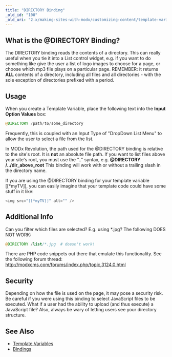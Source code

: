 ```yaml
---
title: "DIRECTORY Binding"
_old_id: "100"
_old_uri: "2.x/making-sites-with-modx/customizing-content/template-variables/bindings/directory-binding"
---
```


## What is the @DIRECTORY Binding?

The DIRECTORY binding reads the contents of a directory. This can really useful when you tie it into a List control widget, e.g. if you want to do something like give the user a list of logo images to choose for a page, or choose which mp3 file plays on a particular page. REMEMBER: it returns **ALL** contents of a directory, including all files and all directories - with the sole exception of directories prefixed with a period.

## Usage

When you create a Template Variable, place the following text into the **Input Option Values** box:

``` php 
@DIRECTORY /path/to/some_directory
```

Frequently, this is coupled with an Input Type of "DropDown List Menu" to allow the user to select a file from the list.

In MODx Revolution, the path used for the @DIRECTORY binding is relative to the site's root. It is **not** an absolute file path. If you want to list files above your site's root, you must use the ".." syntax, e.g. **@DIRECTORY /../dir\_above\_root** This binding will work with or without a trailing slash in the directory name.

If you are using the @DIRECTORY binding for your template variable \[\[\*myTV\]\], you can easily imagine that your template code could have some stuff in it like:

``` php 
<img src="[[*myTV]]" alt="" />
```

## Additional Info

Can you filter which files are selected? E.g. using \*.jpg? The following DOES NOT WORK:

``` php 
@DIRECTORY /list/*.jpg  # doesn't work!
```

There are PHP code snippets out there that emulate this functionality. See the following forum thread: <http://modxcms.com/forums/index.php/topic,3124.0.html>

## Security

Depending on how the file is used on the page, it may pose a security risk. Be careful if you were using this binding to select JavaScript files to be executed. What if a user had the ability to upload (and thus execute) a JavaScript file? Also, always be wary of letting users see your directory structure.

## See Also

- [Template Variables](making-sites-with-modx/customizing-content/template-variables "Template Variables")
- [Bindings](making-sites-with-modx/customizing-content/template-variables/bindings "Bindings")